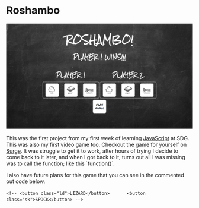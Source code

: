 <h1 style={text-align: 'center'}>Roshambo</h1>
<img style={margin:'0' 'auto'} src=./public/roshambo.png>

<p style={margin:'0' '20%'}>This was the first project from my first week of learning <a href="https://www.javascript.com/">JavaScript</a> at SDG. This was also my first video game too. Checkout the game for yourself on <a href="http://roshambo-justin.surge.sh/">Surge</a>. It was struggle to get it to work, after hours of trying I decide to come back to it later, and when I got back to it, turns out all I was missing was to call the function; like this `function()`.</p>
<p>I also have future plans for this game that you can see in the commented out code below.</p>
    
`<!-- <button class="ld">LIZARD</button>`
`      <button class="sk">SPOCK</button> -->`
